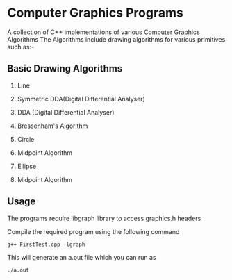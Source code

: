 # Computer Graphics Programs

A collection of C++ implementations of various Computer Graphics Algorithms
The Algorithms include drawing algorithms for various primitives such as:-

## Basic Drawing Algorithms

1. Line
  1. Symmetric DDA(Digital Differential Analyser)
  2. DDA (Digital Differential Analyser)
  3. Bressenham's Algorithm

2. Circle
  1. Midpoint Algorithm

3. Ellipse
  1. Midpoint Algorithm

## Usage
The programs require libgraph library to access graphics.h headers

Compile the required program using the following command
```
g++ FirstTest.cpp -lgraph
```

This will generate an a.out file which you can run as
```
./a.out
```
